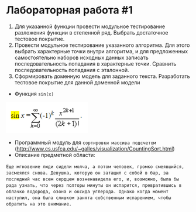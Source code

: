 # Лабораторная работа #1

1. Для указанной функции провести модульное тестирование разложения функции в степенной ряд. Выбрать достаточное тестовое покрытие.
2. Провести модульное тестирование указанного алгоритма. Для этого выбрать характерные точки внутри алгоритма, и для предложенных самостоятельно наборов исходных данных записать последовательность попадания в характерные точки. Сравнить последовательность попадания с эталонной.
3. Сформировать доменную модель для заданного текста.  Разработать тестовое покрытие для данной доменной модели

- Функция `sin(x)`

![img.png](img.png)

- Программный модуль для `сортировки массива подсчетом` (http://www.cs.usfca.edu/~galles/visualization/CountingSort.html)
- Описание предметной области:

``Еще мгновение люди сидели молча, а потом человек, громко смеявшийся, засмеялся снова. Девушка, которую он затащил с собой в бар, за последний час всем сердцем возненавидела его, и, возможно, была бы рада узнать, что через полторы минуты он испарится, превратившись в облачко водорода, озона и оксида углерода. Однако когда момент наступил, она была слишком занята собственным испарением, чтобы обратить на это внимание.``
